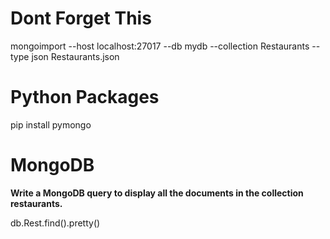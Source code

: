 ﻿# Dont Forget This

mongoimport --host localhost:27017 --db mydb --collection Restaurants --type json Restaurants.json

# Python Packages

pip install pymongo

# MongoDB 
**Write a MongoDB query to display all the documents in the collection restaurants.**


db.Rest.find().pretty()

